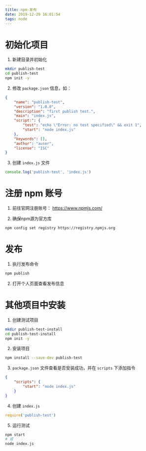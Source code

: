 ```yaml
---
title: npm-发布
date: 2019-12-29 16:01:54
tags: node
---
```


# 初始化项目

1. 新建目录并初始化

```sh
mkdir publish-test
cd publish-test 
npm init -y
```

2. 修改 `package.json` 信息，如：

```json
{
    "name": "publish-test",
    "version": "1.0.0",
    "description": "first publish test.",
    "main": "index.js",
    "script:": {
        "test": "echo \"Error: no test specified\" && exit 1",
        "start": "node index.js"
    },
    "keywords": [],
    "author": "auser",
    "license": "ISC"
}
```

3. 创建 `index.js` 文件

```js
console.log('publish-test', 'index.js')
```

# 注册 npm 账号

1. 前往官网注册账号： https://www.npmjs.com/

2. 确保npm源为官方库

```sh
npm config set registry https://registry.npmjs.org
```

# 发布

1. 执行发布命令

```sh
npm publish
```

2. 打开个人页面查看发布信息

# 其他项目中安装

1. 创建测试项目

```sh
mkdir publish-test-install
cd publish-test-install
npm init -y
```

2. 安装项目

```sh
npm install --save-dev publish-test
```

3.  `package.json` 文件查看是否安装成功，并在 `scripts` 下添加指令

```json
{
    "scripts": {
        "start": "node index.js"
    }
}
```

4. 创建 `index.js`

```js
require('publish-test')
```

5. 运行测试

```sh
npm start
# 或
node index.js
```

